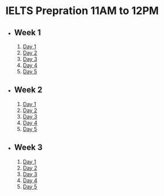 # IELTS Prepration 11AM to 12PM

- ## Week 1

   1. [Day 1](https://www.facebook.com/iCodeguru/videos/750411973658200)
   2. [Day 2](https://www.facebook.com/iCodeguru/videos/968313851689558)
   3. [Day 3]()
   4. [Day 4](https://web.facebook.com/iCodeguru/videos/425648477060989)
   5. [Day 5](https://web.facebook.com/iCodeguru/videos/1647695302434984)

- ## Week 2

   1. [Day 1](https://web.facebook.com/iCodeguru/videos/440773108816339)
   2. [Day 2](https://web.facebook.com/iCodeguru/videos/459676770340828)
   3. [Day 3](https://web.facebook.com/iCodeguru/videos/1165064691306428)
   4. [Day 4](https://web.facebook.com/iCodeguru/videos/1643596006402285)
   5. [Day 5](https://web.facebook.com/iCodeguru/videos/2182860702092122)

- ## Week 3

   1. [Day 1](https://web.facebook.com/iCodeguru/videos/1012534087197828)
   2. [Day 2]()
   3. [Day 3](https://www.facebook.com/iCodeguru/videos/1718449275228541)
   4. [Day 4]()
   5. [Day 5]()

<!-- - ## Week 

   1. [Day 1]()
   2. [Day 2]()
   3. [Day 3]()
   4. [Day 4]()
   5. [Day 5]() -->